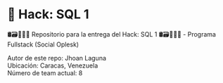 # 🚀 Hack: SQL 1

🛢️🗃️👨🏻‍💻 Repositorio para la entrega del Hack: SQL 1 🛢️🗃️👨🏻‍💻 - Programa Fullstack (Social Oplesk)

Autor de este repo: Jhoan Laguna
<br>
Ubicación: Caracas, Venezuela
<br>
Número de team actual: 8
